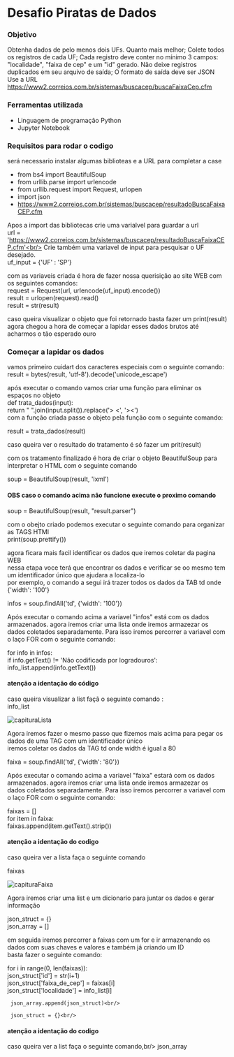 # Desafio Piratas de Dados
### Objetivo
Obtenha dados de pelo menos dois UFs. Quanto mais melhor; Colete todos os registros de cada UF; Cada registro deve conter no mínimo 3 campos: "localidade", "faixa de cep" e um "id" gerado. Não deixe registros duplicados em seu arquivo de saída; O formato de saída deve ser JSON
Use a URL https://www2.correios.com.br/sistemas/buscacep/buscaFaixaCep.cfm 


### Ferramentas utilizada

* Linguagem de programação Python
* Jupyter Notebook

### Requisitos para rodar o codigo
será necessario instalar algumas biblioteas e a URL para completar a case

* from bs4 import BeautifulSoup
* from urllib.parse import urlencode
* from urllib.request import Request, urlopen
* import json
*  https://www2.correios.com.br/sistemas/buscacep/resultadoBuscaFaixaCEP.cfm

Apos a import das bibliotecas  crie uma varialvel para guardar a url<br/>
url = 'https://www2.correios.com.br/sistemas/buscacep/resultadoBuscaFaixaCEP.cfm'<br/>
Crie também  uma variavel de input para pesquisar o UF desejado.<br/>
uf_input = {'UF' : 'SP'}<br/>

com as variaveis criada é hora de fazer nossa querisição ao site WEB com os seguintes comandos:<br/>
request = Request(url, urlencode(uf_input).encode())<br/>
result = urlopen(request).read()<br/>
result = str(result)<br/>

caso queira visualizar o objeto que foi retornado basta fazer um print(result)<br/>
agora chegou a hora de começar a lapidar esses dados brutos até acharmos o tão esperado ouro <br/>

### Começar a lapidar os dados

vamos primeiro cuidart dos caracteres especiais com o seguinte comando:<br/>
result = bytes(result, 'utf-8').decode('unicode_escape')<br/>

após executar o comando vamos criar uma função para eliminar os espaços no objeto <br/>
def trata_dados(input):<br/>
    return " ".join(input.split()).replace('> <', '><')<br/>
com a função criada passe o objeto pela função com o seguinte comando:<br/>    

result = trata_dados(result)<br/>

caso queira ver o resultado do tratamento é só fazer um prit(result)

com os tratamento finalizado é hora de criar o objeto BeautifulSoup para interpretar o HTML com o seguinte comando<br/>

soup =  BeautifulSoup(result, 'lxml')<br/>
#### OBS caso o comando acima não funcione execute o proximo comando
soup = BeautifulSoup(result, "result.parser")<br/>

com o obejto criado podemos executar o seguinte comando para organizar as TAGS HTMl<br/>
print(soup.prettify())<br/>

agora ficara mais facil identificar os dados que iremos coletar da pagina WEB<br/>
nessa etapa voce terá que encontrar os dados e verificar se oo mesmo tem um identificador único que ajudara a localiza-lo<br/>
por exemplo, o comando a segui irá trazer todos os dados da TAB td onde {'width': '100'}<br/>

infos = soup.findAll('td', {'width': '100'})<br/>

Após executar o comando acima a variavel "infos" está com os dados armazenados. agora iremos criar uma lista onde iremos armazezar os dados coletados separadamente. Para isso iremos percorrer a variavel com o laço FOR com o seguinte comando:<br/>

for info in infos:<br/>
    if info.getText() != 'Não codificada por logradouros':<br/>
        info_list.append(info.getText())<br/>

#### atenção a identação do código

caso queira visualizar a list façã o seguinte comando :<br/>
info_list<br/>

![capituraLista](https://user-images.githubusercontent.com/48107412/135949847-ef246aca-6f46-46a4-94b0-1ba9a1d7a3ac.png)



Agora iremos fazer o mesmo passo que fizemos mais acima para pegar os dados de uma TAG com um identificador único<br/>
iremos coletar os dados da TAG td onde width é igual a 80<br/>

faixa = soup.findAll('td', {'width': '80'})<br/>

Após executar o comando acima a variavel "faixa" estará com os dados armazenados. agora iremos criar uma lista onde iremos armazezar os dados coletados separadamente. Para isso iremos percorrer a variavel com o laço FOR com o seguinte comando:<br/>

faixas = []<br/>
for item in faixa:<br/>
    faixas.append(item.getText().strip())<br/>

#### atenção a identação do codigo

caso queira ver a lista faça o seguinte comando<br/>

faixas<br/>

![capituraFaixa](https://user-images.githubusercontent.com/48107412/135951211-21fba98a-6b77-49d6-9812-ae3da2165a46.png)



Agora iremos criar uma list  e um dicionario para juntar os dados e gerar informação<br/>

json_struct = {}<br/>
json_array = []<br/>

em seguida  iremos percorrer a faixas com um for e ir armazenando os dados com suas chaves e valores e também já criando um ID<br/>
basta fazer o seguinte comando:<br/>

for i in range(0, len(faixas)):<br/>
     json_struct['id'] = str(i+1)<br/>
     json_struct['faixa_de_cep'] = faixas[i]<br/>
     json_struct['localidade'] = info_list[i]<br/>
     
     json_array.append(json_struct)<br/>
     
     json_struct = {}<br/>
#### atenção a identação do codigo

caso queira ver a list faça o seguinte comando,br/>
json_array<br/>


     



